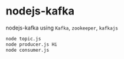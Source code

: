 # nodejs-kafka

nodejs-kafka using `Kafka`, `zookeeper`, `kafkajs`

```sh
node topic.js
node producer.js Hi
node consumer.js
```
